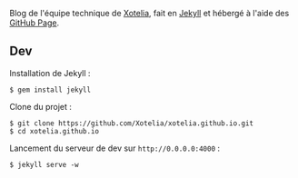 Blog de l'équipe technique de [Xotelia](http://www.xotelia.com), fait en [Jekyll](http://jekyllrb.com/) et hébergé à l'aide des [GitHub Page](https://pages.github.com/).

## Dev

Installation de Jekyll :
```
$ gem install jekyll
```

Clone du projet :
```
$ git clone https://github.com/Xotelia/xotelia.github.io.git
$ cd xotelia.github.io
```

Lancement du serveur de dev sur `http://0.0.0.0:4000` :
```
$ jekyll serve -w
```
